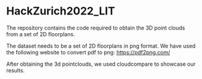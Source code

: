 # HackZurich2022_LIT

The repository contains the code required to obtain the 3D point clouds from a set of 2D floorplans.

The dataset needs to be a set of 2D floorplans in png format. We have used the following website to convert pdf to png: https://pdf2png.com/

After obtaining the 3d pointclouds, we used cloudcompare to showcase our results.

